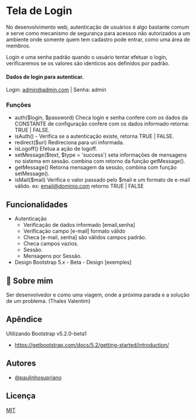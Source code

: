 # Tela de Login 
No desenvolvimento web, autenticação de usuários é algo bastante comum e serve como mecanismo de segurança para acessos não autorizados a um ambiente onde somente quem tem cadastro pode entrar, como uma área de membros. 

Login e uma senha padrão quando o usuário tentar efetuar o login, verificaremos se os valores são identicos aos definidos por padrão.

#### Dados de login para autenticar.
Login: admin@admin.com | Senha: admin


### Funções 
* auth($login, $password) Checa login e senha confere com os dados da CONSTANTE de configuração confere com os dados informado retorna: TRUE | FALSE.
* isAuth() - Verifica se a autenticação existe, retorna TRUE | FALSE. 
* redirect($uri) Redireciona para uri informada.
* isLogoff() Efetua a ação de logoff.
* setMessage($text, $type = 'success') seta informações de mensagens no sistema em sessão. combina com retorno da função getMessage().
* getMessage() Retorna mensagem da sessão, combina com função setMessage().
* isMail($mail) Verifica o valor passado pelo $mail e um formato de e-mail válido. ex: email@dominio.com retorno TRUE | FALSE


## Funcionalidades

- Autenticação
    - Verificação de dados informado [email,senha]
    - Verificação campo [e-mail] formato válido
    - Checa [e-mail, senha] são válidos campos padrão.
    - Checa campos vazios.
    - Sessão.
    - Mensagens por Sessão.
- Design Bootstrap 5.x - Beta - Design [exemples]


## 🚀 Sobre mim
Ser desenvolvedor e como uma viagem, onde a próxima parada e a solução de um problema.
(Thales Valentim)
## Apêndice

Utilizando Bootstrap v5.2.0-beta1
- https://getbootstrap.com/docs/5.2/getting-started/introduction/


## Autores

- [@paulinhosupriano](https://www.github.com/paulinhosupriano)


## Licença

[MIT](https://choosealicense.com/licenses/mit/)

